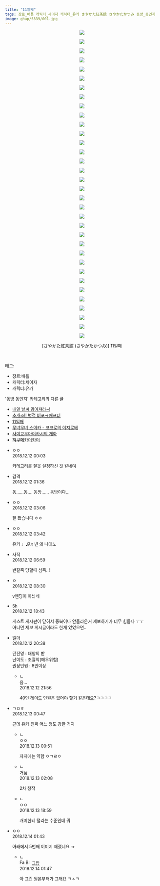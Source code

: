```yaml
---
title: "11일째"
tags: 장르_배틀 캐릭터_세이자 캐릭터_유카 さやかた紅茶館 さやかたかつみ 동방_동인지
image: ghap/5339/001.jpg
---
```

<div class="article">
<p style="text-align: center; clear: none; float: none;"><img src="{{ site.nasurl }}/ghap/5339/001.jpg"/></p>
<p style="text-align: center; clear: none; float: none;"><img src="{{ site.nasurl }}/ghap/5339/002.jpg"/></p>
<p style="text-align: center; clear: none; float: none;"><img src="{{ site.nasurl }}/ghap/5339/003.jpg"/></p>
<p style="text-align: center; clear: none; float: none;"><img src="{{ site.nasurl }}/ghap/5339/004.jpg"/></p>
<p style="text-align: center; clear: none; float: none;"><img src="{{ site.nasurl }}/ghap/5339/005.jpg"/></p>
<p style="text-align: center; clear: none; float: none;"><img src="{{ site.nasurl }}/ghap/5339/006.jpg"/></p>
<p style="text-align: center; clear: none; float: none;"><img src="{{ site.nasurl }}/ghap/5339/007.jpg"/></p>
<p style="text-align: center; clear: none; float: none;"><img src="{{ site.nasurl }}/ghap/5339/008.jpg"/></p>
<p style="text-align: center; clear: none; float: none;"><img src="{{ site.nasurl }}/ghap/5339/009.jpg"/></p>
<p style="text-align: center; clear: none; float: none;"><img src="{{ site.nasurl }}/ghap/5339/010.jpg"/></p>
<p style="text-align: center; clear: none; float: none;"><img src="{{ site.nasurl }}/ghap/5339/011.jpg"/></p>
<p style="text-align: center; clear: none; float: none;"><img src="{{ site.nasurl }}/ghap/5339/012.jpg"/></p>
<p style="text-align: center; clear: none; float: none;"><img src="{{ site.nasurl }}/ghap/5339/013.jpg"/></p>
<p style="text-align: center; clear: none; float: none;"><img src="{{ site.nasurl }}/ghap/5339/014.jpg"/></p>
<p style="text-align: center; clear: none; float: none;"><img src="{{ site.nasurl }}/ghap/5339/015.jpg"/></p>
<p style="text-align: center; clear: none; float: none;"><img src="{{ site.nasurl }}/ghap/5339/016.jpg"/></p>
<p style="text-align: center; clear: none; float: none;"><img src="{{ site.nasurl }}/ghap/5339/017.jpg"/></p>
<p style="text-align: center; clear: none; float: none;"><img src="{{ site.nasurl }}/ghap/5339/018.jpg"/></p>
<p style="text-align: center; clear: none; float: none;"><img src="{{ site.nasurl }}/ghap/5339/019.jpg"/></p>
<p style="text-align: center; clear: none; float: none;"><img src="{{ site.nasurl }}/ghap/5339/020.jpg"/></p>
<p style="text-align: center; clear: none; float: none;"><img src="{{ site.nasurl }}/ghap/5339/021.jpg"/></p>
<p style="text-align: center; clear: none; float: none;"><img src="{{ site.nasurl }}/ghap/5339/022.jpg"/></p>
<p style="text-align: center; clear: none; float: none;"><img src="{{ site.nasurl }}/ghap/5339/023.jpg"/></p>
<p style="text-align: center; clear: none; float: none;"><img src="{{ site.nasurl }}/ghap/5339/024.jpg"/></p>
<p style="text-align: center; clear: none; float: none;"><img src="{{ site.nasurl }}/ghap/5339/025.jpg"/></p>
<p style="text-align: center; clear: none; float: none;"><img src="{{ site.nasurl }}/ghap/5339/026.jpg"/></p>
<p style="text-align: center; clear: none; float: none;"><img src="{{ site.nasurl }}/ghap/5339/027.jpg"/></p>
<p style="text-align: center; clear: none; float: none;"><img src="{{ site.nasurl }}/ghap/5339/028.jpg"/></p>
<p style="text-align: center; clear: none; float: none;"><img src="{{ site.nasurl }}/ghap/5339/029.jpg"/></p>
<p style="text-align: center; clear: none; float: none;"><img src="{{ site.nasurl }}/ghap/5339/030.jpg"/></p>
<p style="text-align: center; clear: none; float: none;"><img src="{{ site.nasurl }}/ghap/5339/031.jpg"/></p>
<p style="text-align: center; clear: none; float: none;"><img src="{{ site.nasurl }}/ghap/5339/032.jpg"/></p>
<p style="text-align: center; clear: none; float: none;"><img src="{{ site.nasurl }}/ghap/5339/033.jpg"/></p>
<p style="text-align: center; clear: none; float: none;"><img src="{{ site.nasurl }}/ghap/5339/034.jpg"/></p>
<p style="text-align: center; clear: none; float: none;">[さやかた紅茶館 (さやかたかつみ)] 11일째</p>
<p><br/></p>
</div><div class="tagTrail">
<p>태그: </p>
<ul>
<li>장르:배틀</li>
<li>캐릭터:세이자</li>
<li>캐릭터:유카</li>
</ul>
</div><div class="another">
<p>'동방 동인지' 카테고리의 다른 글</p>
<ul>
<li><a href="/2018-12-16-ghap_5359">내일 날씨 맑아져라~!</a></li>
<li><a href="/2018-12-13-ghap_5341">초개조!! 병적 비포→애프터</a></li>
<li><a href="/2018-12-11-ghap_5339">11일째</a></li>
<li><a href="/2018-12-11-ghap_5338">무녀무녀 스이카 - 코코로의 야지로베</a></li>
<li><a href="/2018-12-10-ghap_5321">사이교우아야카시의 개화</a></li>
<li><a href="/2018-11-28-ghap_5271">햐쿠메카이카이</a></li>
</ul>
</div><div class="comment">
<ul>
<li class="cb_thumb_off" id="comment15385280">
<div class="cb_comment_area">
<div class="cb_info_area">
<div class="cb_section">
<span class="cb_nick_name">ㅇㅇ</span>
</div>
<div class="cb_section">
<span class="cb_date">2018.12.12 00:03 </span>
</div>
</div>
<div class="cb_dsc_comment">
<p class="cb_dsc">
											카테고리를 잘못 설정하신 것 같네여
										</p>
</div>
</div></li>
<li class="cb_thumb_off" id="comment15385315">
<div class="cb_comment_area">
<div class="cb_info_area">
<div class="cb_section">
<span class="cb_nick_name">감격</span>
</div>
<div class="cb_section">
<span class="cb_date">2018.12.12 01:36 </span>
</div>
</div>
<div class="cb_dsc_comment">
<p class="cb_dsc">
											동......동.... 동방...... 동방이다...
										</p>
</div>
</div></li>
<li class="cb_thumb_off" id="comment15385333">
<div class="cb_comment_area">
<div class="cb_info_area">
<div class="cb_section">
<span class="cb_nick_name">ㅇㅇ</span>
</div>
<div class="cb_section">
<span class="cb_date">2018.12.12 03:06 </span>
</div>
</div>
<div class="cb_dsc_comment">
<p class="cb_dsc">
											잘 봤습니다 ㅎㅎ
										</p>
</div>
</div></li>
<li class="cb_thumb_off" id="comment15385337">
<div class="cb_comment_area">
<div class="cb_info_area">
<div class="cb_section">
<span class="cb_nick_name">ㅇㅇ</span>
</div>
<div class="cb_section">
<span class="cb_date">2018.12.12 03:42 </span>
</div>
</div>
<div class="cb_dsc_comment">
<p class="cb_dsc">
											유카 ♩♫♬년 왜 나대노
										</p>
</div>
</div></li>
<li class="cb_thumb_off" id="comment15385393">
<div class="cb_comment_area">
<div class="cb_info_area">
<div class="cb_section">
<span class="cb_nick_name">사적</span>
</div>
<div class="cb_section">
<span class="cb_date">2018.12.12 06:59 </span>
</div>
</div>
<div class="cb_dsc_comment">
<p class="cb_dsc">
											반갈죽 당할때 섬뜩..!
										</p>
</div>
</div></li>
<li class="cb_thumb_off" id="comment15385446">
<div class="cb_comment_area">
<div class="cb_info_area">
<div class="cb_section">
<span class="cb_nick_name">ㅇ</span>
</div>
<div class="cb_section">
<span class="cb_date">2018.12.12 08:30 </span>
</div>
</div>
<div class="cb_dsc_comment">
<p class="cb_dsc">
											v엔딩이 아늬네
										</p>
</div>
</div></li>
<li class="cb_thumb_off" id="comment15385664">
<div class="cb_comment_area">
<div class="cb_info_area">
<div class="cb_section">
<span class="cb_nick_name">5h</span>
</div>
<div class="cb_section">
<span class="cb_date">2018.12.12 18:43 </span>
</div>
</div>
<div class="cb_dsc_comment">
<p class="cb_dsc">
											게스트 게시판이 닫혀서 중복이나 안올라온거 제보하기가 너무 힘들다 ㅜㅜ<br/>
아니면 제보 게시글이라도 한개 있었으면..
										</p>
</div>
</div></li>
<li class="cb_thumb_off" id="comment15385698">
<div class="cb_comment_area">
<div class="cb_info_area">
<div class="cb_section">
<span class="cb_nick_name">엘더</span>
</div>
<div class="cb_section">
<span class="cb_date">2018.12.12 20:38 </span>
</div>
</div>
<div class="cb_dsc_comment">
<p class="cb_dsc">
											던전명 : 태양의 밭<br/>
난이도 : 초흉악(매우위험)<br/>
권장인원 : 8인이상<br/>
</p>
</div>
<ul>
<li class="cb_thumb_off" id="comment15385735">
<span class="cb_bu_subnode">ㄴ</span>
<div class="cb_comment_area">
<div class="cb_info_area">
<div class="cb_section">
<span class="cb_nick_name">음...</span>
</div>
<div class="cb_section">
<span class="cb_date">2018.12.12 21:56 </span>
</div>
</div>
<div class="cb_dsc_comment">
<p class="cb_dsc">
																40인 레이드 인원은 있어야 할거 같은데요?ㅋㅋㅋㅋ
															</p>
</div>
</div>
</li>
</ul>
</div></li>
<li class="cb_thumb_off" id="comment15385785">
<div class="cb_comment_area">
<div class="cb_info_area">
<div class="cb_section">
<span class="cb_nick_name">ㄱㅁㅎ</span>
</div>
<div class="cb_section">
<span class="cb_date">2018.12.13 00:47 </span>
</div>
</div>
<div class="cb_dsc_comment">
<p class="cb_dsc">
											근데 유카 진짜 어느 정도 강한 거지
										</p>
</div>
<ul>
<li class="cb_thumb_off" id="comment15385787">
<span class="cb_bu_subnode">ㄴ</span>
<div class="cb_comment_area">
<div class="cb_info_area">
<div class="cb_section">
<span class="cb_nick_name">ㅇㅇ</span>
</div>
<div class="cb_section">
<span class="cb_date">2018.12.13 00:51 </span>
</div>
</div>
<div class="cb_dsc_comment">
<p class="cb_dsc">
																자지에는 약함 ㅇㄱㄹㅇ
															</p>
</div>
</div>
</li>
<li class="cb_thumb_off" id="comment15385800">
<span class="cb_bu_subnode">ㄴ</span>
<div class="cb_comment_area">
<div class="cb_info_area">
<div class="cb_section">
<span class="cb_nick_name">거품</span>
</div>
<div class="cb_section">
<span class="cb_date">2018.12.13 02:08 </span>
</div>
</div>
<div class="cb_dsc_comment">
<p class="cb_dsc">
																2차 창작
															</p>
</div>
</div>
</li>
<li class="cb_thumb_off" id="comment15386065">
<span class="cb_bu_subnode">ㄴ</span>
<div class="cb_comment_area">
<div class="cb_info_area">
<div class="cb_section">
<span class="cb_nick_name">ㅇㅇ</span>
</div>
<div class="cb_section">
<span class="cb_date">2018.12.13 18:59 </span>
</div>
</div>
<div class="cb_dsc_comment">
<p class="cb_dsc">
																개미한테 털리는 수준인데 뭐
															</p>
</div>
</div>
</li>
</ul>
</div></li>
<li class="cb_thumb_off" id="comment15386250">
<div class="cb_comment_area">
<div class="cb_info_area">
<div class="cb_section">
<span class="cb_nick_name">ㅇㅇ</span>
</div>
<div class="cb_section">
<span class="cb_date">2018.12.14 01:43 </span>
</div>
</div>
<div class="cb_dsc_comment">
<p class="cb_dsc">
											아래에서 5번째 이미지 깨졌네요 ㅠ
										</p>
</div>
<ul>
<li class="cb_thumb_off" id="comment15386251">
<span class="cb_bu_subnode">ㄴ</span>
<div class="cb_comment_area">
<div class="cb_info_area">
<div class="cb_section">
<span class="cb_nick_name"><img alt="Favicon of https://ghaptouhou.tistory.com" height="16" onerror="this.onerror=null;this.parentNode.removeChild(this)" src="https://ghaptouhou.tistory.com/favicon.ico" width="16"/> <img alt="BlogIcon" height="16" onerror="this.parentNode.removeChild(this)" src="https://ghaptouhou.tistory.com/index.gif" width="16"/> <a href="https://ghaptouhou.tistory.com" onclick="return openLinkInNewWindow(this)"> 그압</a><span class="tistoryProfileLayerTrigger" onclick='TistoryProfile.show(event, this, {"title":"\uc800\uae30 \uc774\uac70 \ub098\uc911\uc5d0 \uc218\uc815 \uac00\ub2a5\ud558\ub098\uc694","url":"https:\/\/ghap.tistory.com","nickname":"\uadf8\uc555","items":[]}); return false;'></span></span>
</div>
<div class="cb_section">
<span class="cb_date">2018.12.14 01:47 </span>
</div>
</div>
<div class="cb_dsc_comment">
<p class="cb_dsc">
																아 그건 원본부터가 그래요 ㅋㅅㅋ
															</p>
</div>
</div>
</li>
</ul>
</div></li>
</ul>
</div>